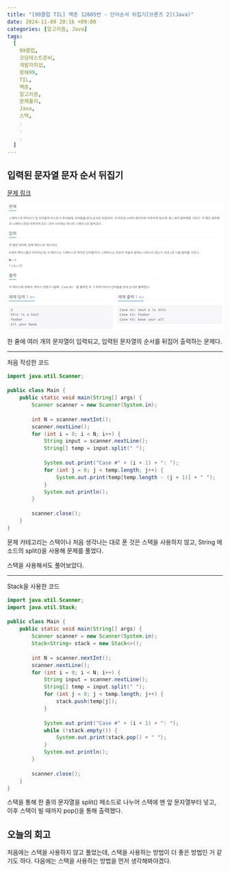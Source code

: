 ```yaml
---
title: "[99클럽 TIL] 백준 12605번 - 단어순서 뒤집기[브론즈 2](Java)"
date: 2024-11-09 20:16 +09:00
categories: [알고리즘, Java]
tags:
  [
    99클럽,
    코딩테스트준비,
    개발자취업,
    항해99,
    TIL,
    백준,
    알고리즘,
    문제풀이,
    Java,
    스택,
    .
    .
    .
  ]
---
```


## 입력된 문자열 문자 순서 뒤집기

[문제 링크](https://www.acmicpc.net/problem/12605)

![문제 설명](https://github.com/jungi0531/images/blob/main/algorithm_99club_13_01.png?raw=true)

한 줄에 여러 개의 문자열이 입력되고, 입력된 문자열의 순서를 뒤집어 출력하는 문제다.

---

처음 작성한 코드

```java
import java.util.Scanner;

public class Main {
    public static void main(String[] args) {
        Scanner scanner = new Scanner(System.in);

        int N = scanner.nextInt();
        scanner.nextLine();
        for (int i = 0; i < N; i++) {
            String input = scanner.nextLine();
            String[] temp = input.split(" ");

            System.out.print("Case #" + (i + 1) + ": ");
            for (int j = 0; j < temp.length; j++) {
                System.out.print(temp[temp.length - (j + 1)] + " ");
            }
            System.out.println();
        }

        scanner.close();
    }
}
```

문제 카테고리는 스택이나 처음 생각나는 대로 푼 것은 스택을 사용하지 않고, String 메소드의 split()을 사용해 문제를 풀었다.

스택을 사용해서도 풀어보았다.

---

Stack을 사용한 코드

```java
import java.util.Scanner;
import java.util.Stack;

public class Main {
    public static void main(String[] args) {
        Scanner scanner = new Scanner(System.in);
        Stack<String> stack = new Stack<>();

        int N = scanner.nextInt();
        scanner.nextLine();
        for (int i = 0; i < N; i++) {
            String input = scanner.nextLine();
            String[] temp = input.split(" ");
            for (int j = 0; j < temp.length; j++) {
                stack.push(temp[j]);
            }

            System.out.print("Case #" + (i + 1) + ": ");
            while (!stack.empty()) {
                System.out.print(stack.pop() + " ");
            }
            System.out.println();
        }

        scanner.close();
    }
}
```

스택을 통해 한 줄의 문자열을 split() 메소드로 나누어 스택에 맨 앞 문자열부터 넣고, 이후 스택이 빌 때까지 pop()을 통해 출력했다.

## 오늘의 회고

처음에는 스택을 사용하지 않고 풀었는데, 스택을 사용하는 방법이 더 좋은 방법인 거 같기도 하다. 다음에는 스택을 사용하는 방법을 먼저 생각해봐야겠다.
